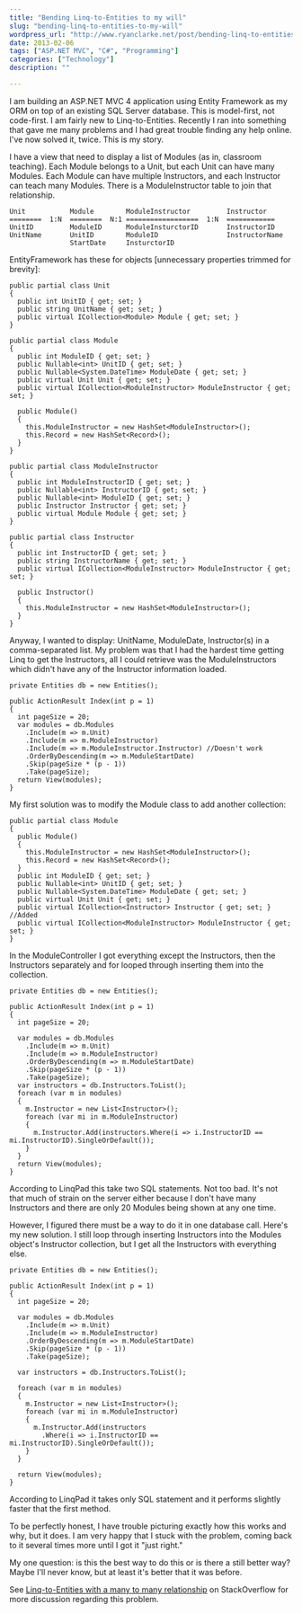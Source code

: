 ```yaml
---
title: "Bending Linq-to-Entities to my will"
slug: "bending-linq-to-entities-to-my-will"
wordpress_url: "http://www.ryanclarke.net/post/bending-linq-to-entities-to-my-will/"
date: 2013-02-06
tags: ["ASP.NET MVC", "C#", "Programming"]
categories: ["Technology"]
description: ""

---
```


I am building an ASP.NET MVC 4 application using Entity Framework as my ORM on top of an existing SQL Server database. This is model-first, not code-first. I am fairly new to Linq-to-Entities. Recently I ran into something that gave me many problems and I had great trouble finding any help online. I've now solved it, twice. This is my story.

I have a view that need to display a list of Modules (as in, classroom teaching). Each Module belongs to a Unit, but each Unit can have many Modules. Each Module can have multiple Instructors, and each Instructor can teach many Modules. There is a ModuleInstructor table to join that relationship.

```
Unit           Module        ModuleInstructor         Instructor
========  1:N  ========  N:1 ==================  1:N  ============
UnitID         ModuleID      ModuleInsturctorID       InstructorID
UnitName       UnitID        ModuleID                 InstructorName
               StartDate     InsturctorID
```

EntityFramework has these for objects [unnecessary properties trimmed for brevity]:

```
public partial class Unit
{
  public int UnitID { get; set; }
  public string UnitName { get; set; }
  public virtual ICollection<Module> Module { get; set; }
}
 
public partial class Module
{
  public int ModuleID { get; set; }
  public Nullable<int> UnitID { get; set; }
  public Nullable<System.DateTime> ModuleDate { get; set; }
  public virtual Unit Unit { get; set; }
  public virtual ICollection<ModuleInstructor> ModuleInstructor { get; set; }
  
  public Module()
  {
    this.ModuleInstructor = new HashSet<ModuleInstructor>();
    this.Record = new HashSet<Record>();
  }
}
 
public partial class ModuleInstructor
{
  public int ModuleInstructorID { get; set; }
  public Nullable<int> InstructorID { get; set; }
  public Nullable<int> ModuleID { get; set; }
  public Instructor Instructor { get; set; }
  public virtual Module Module { get; set; }
}
 
public partial class Instructor
{
  public int InstructorID { get; set; }
  public string InstructorName { get; set; }
  public virtual ICollection<ModuleInstructor> ModuleInstructor { get; set; }

  public Instructor()
  {
    this.ModuleInstructor = new HashSet<ModuleInstructor>();
  }
}
```

Anyway, I wanted to display: UnitName, ModuleDate, Instructor(s) in a comma-separated list. My problem was that I had the hardest time getting Linq to get the Instructors, all I could retrieve was the ModuleInstructors which didn't have any of the Instructor information loaded.

```
private Entities db = new Entities();
 
public ActionResult Index(int p = 1)
{
  int pageSize = 20;
  var modules = db.Modules
    .Include(m => m.Unit)
    .Include(m => m.ModuleInstructor)
    .Include(m => m.ModuleInstructor.Instructor) //Doesn't work
    .OrderByDescending(m => m.ModuleStartDate)
    .Skip(pageSize * (p - 1))
    .Take(pageSize);
  return View(modules);
}
```

My first solution was to modify the Module class to add another collection:

```
public partial class Module
{
  public Module()
  {
    this.ModuleInstructor = new HashSet<ModuleInstructor>();
    this.Record = new HashSet<Record>();
  }
  public int ModuleID { get; set; }
  public Nullable<int> UnitID { get; set; }
  public Nullable<System.DateTime> ModuleDate { get; set; }
  public virtual Unit Unit { get; set; }
  public virtual ICollection<Instructor> Instructor { get; set; } //Added
  public virtual ICollection<ModuleInstructor> ModuleInstructor { get; set; }
}
```

In the ModuleController I got everything except the Instructors, then the Instructors separately and for looped through inserting them into the collection.

```
private Entities db = new Entities();
 
public ActionResult Index(int p = 1)
{
  int pageSize = 20;
   
  var modules = db.Modules
    .Include(m => m.Unit)
    .Include(m => m.ModuleInstructor)
    .OrderByDescending(m => m.ModuleStartDate)
    .Skip(pageSize * (p - 1))
    .Take(pageSize);
  var instructors = db.Instructors.ToList();
  foreach (var m in modules)
  {
    m.Instructor = new List<Instructor>();
    foreach (var mi in m.ModuleInstructor)
    {
      m.Instructor.Add(instructors.Where(i => i.InstructorID == mi.InstructorID).SingleOrDefault());
    }
  }
  return View(modules);
}
```

According to LinqPad this take two SQL statements. Not too bad. It's not that much of strain on the server either because I don't have many Instructors and there are only 20 Modules being shown at any one time.

However, I figured there must be a way to do it in one database call. Here's my new solution. I still loop through inserting Instructors into the Modules object's Instructor collection, but I get all the Instructors with everything else.

```
private Entities db = new Entities();

public ActionResult Index(int p = 1)
{
  int pageSize = 20;

  var modules = db.Modules
    .Include(m => m.Unit)
    .Include(m => m.ModuleInstructor)
    .OrderByDescending(m => m.ModuleStartDate)
    .Skip(pageSize * (p - 1))
    .Take(pageSize);

  var instructors = db.Instructors.ToList();

  foreach (var m in modules)
  {
    m.Instructor = new List<Instructor>();
    foreach (var mi in m.ModuleInstructor)
    {
      m.Instructor.Add(instructors
        .Where(i => i.InstructorID == mi.InstructorID).SingleOrDefault());
    }
  }

  return View(modules);
}
```

According to LinqPad it takes only SQL statement and it performs slightly faster that the first method.

To be perfectly honest, I have trouble picturing exactly how this works and why, but it does. I am very happy that I stuck with the problem, coming back to it several times more until I got it "just right."

My one question: is this the best way to do this or is there a still better way? Maybe I'll never know, but at least it's better that it was before.

See [Linq-to-Entities with a many to many relationship](http://stackoverflow.com/questions/14742145/linq-to-entities-with-a-many-to-many-relationship "Linq-to-Entities with a many to many relationship - StackOverflow") on StackOverflow for more discussion regarding this problem.
